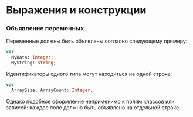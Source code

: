 # Выражения и конструкции

### Объявление переменных

Переменные должны быть объявлены согласно следующему примеру:

```Pascal
var
  MyData: Integer;
  MyString: string;
```

Идентификаторы одного типа могут находиться на одной строке:

```Pascal
var
  ArraySize, ArrayCount: Integer;
```

Однако подобное оформление неприменимо к полям классов или записей: каждое поле должно быть объявлено на отдельной строке.

